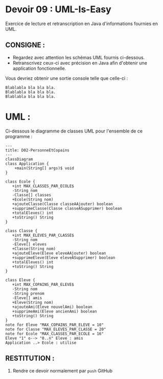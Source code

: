 # Devoir 09 : UML-Is-Easy
Exercice de lecture et retranscription en Java d'informations fournies en UML.
## CONSIGNE :
- Regardez avec attention les schémas UML fournis ci-dessous.
- Retranscrivez ceux-ci avec précision en Java afin d'obtenir une application fonctionnelle.

Vous devriez obtenir une sortie console telle que celle-ci :
````
Blablabla bla bla bla.
Blablabla bla bla bla.
Blablabla bla bla bla.
````
# UML :
Ci-dessous le diagramme de classes UML pour l'ensemble de ce programme  :
```mermaid
---
title: D02-PersonneEtCopains
---
classDiagram
class Application {
    +main(String[] args)$ void
}

class Ecole {
   +int MAX_CLASSES_PAR_ECOLE$
   -String nom
   -Classe[] classes
   +Ecole(String nom)    
   +ajouteClasse(Classe classeAAjouter) boolean
   +supprimeClasse(Classe classeASupprimer) boolean
   +totalEleves() int
   +toString() String
}

class Classe {
   +int MAX_ELEVES_PAR_CLASSE$
   -String nom
   -Eleve[] eleves
   +Classe(String nom)
   +ajouteEleve(Eleve eleveAAjouter) boolean
   +supprimeEleve(Eleve eleveASupprimer) boolean
   +totalEleves() int
   +toString() String
}

class Eleve {
   +int MAX_COPAINS_PAR_ELEVE$
   -String nom
   -String prenom
   -Eleve[] amis
   +Eleve(String nom)
   +ajouteAmi(Eleve nouvelAmi) boolean
   +supprimeAmi(Eleve ancienAmi) boolean
   +toString() String
}
note for Eleve "MAX_COPAINS_PAR_ELEVE = 10"
note for Classe "MAX_ELEVES_PAR_CLASSE = 20"
note for Ecole "MAX_CLASSES_PAR_ECOLE = 16"
Eleve "1" o--> "0..n" Eleve : amis
Application ..> Ecole : utilise
```

## RESTITUTION :
1. Rendre ce devoir normalement par `push` GitHub
